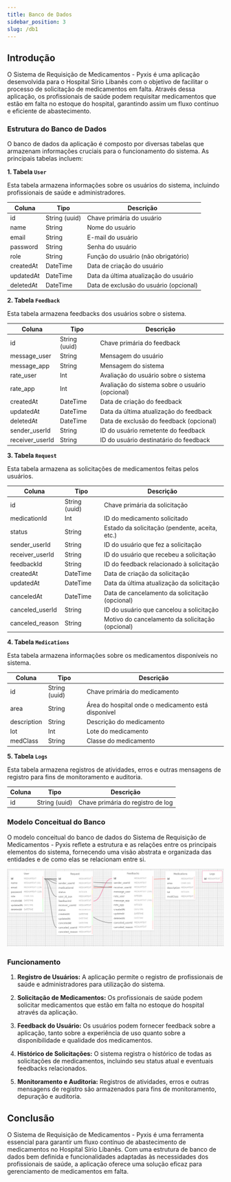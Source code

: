 ```yaml
---
title: Banco de Dados
sidebar_position: 3
slug: /db1
---
```


## Introdução

O Sistema de Requisição de Medicamentos - Pyxis é uma aplicação desenvolvida para o Hospital Sírio Libanês com o objetivo de facilitar o processo de solicitação de medicamentos em falta. Através dessa aplicação, os profissionais de saúde podem requisitar medicamentos que estão em falta no estoque do hospital, garantindo assim um fluxo contínuo e eficiente de abastecimento.

### Estrutura do Banco de Dados

O banco de dados da aplicação é composto por diversas tabelas que armazenam informações cruciais para o funcionamento do sistema. As principais tabelas incluem:

**1. Tabela `User`**

Esta tabela armazena informações sobre os usuários do sistema, incluindo profissionais de saúde e administradores.

|Coluna        | Tipo       | Descrição                               |
|--------------|------------|-----------------------------------------|
|id            | String (uuid)     | Chave primária do usuário               |
|name          | String     | Nome do usuário                         |
|email         | String     | E-mail do usuário                       |
|password      | String     | Senha do usuário                        |
|role          | String     | Função do usuário (não obrigatório)     |
|createdAt     | DateTime   | Data de criação do usuário              |
|updatedAt     | DateTime   | Data da última atualização do usuário   |
|deletedAt     | DateTime   | Data de exclusão do usuário (opcional)  |

**2. Tabela `Feedback`**

Esta tabela armazena feedbacks dos usuários sobre o sistema.

|Coluna           | Tipo       | Descrição                                       |
|-----------------|------------|-------------------------------------------------|
|id               | String (uuid)      | Chave primária do feedback                      |
|message_user     | String     | Mensagem do usuário                             |
|message_app      | String     | Mensagem do sistema                             |
|rate_user        | Int        | Avaliação do usuário sobre o sistema            |
|rate_app         | Int        | Avaliação do sistema sobre o usuário (opcional) |
|createdAt        | DateTime   | Data de criação do feedback                     |
|updatedAt        | DateTime   | Data da última atualização do feedback          |
|deletedAt        | DateTime   | Data de exclusão do feedback (opcional)         |
|sender_userId    | String     | ID do usuário remetente do feedback             |
|receiver_userId  | String     | ID do usuário destinatário do feedback           |

**3. Tabela `Request`**

Esta tabela armazena as solicitações de medicamentos feitas pelos usuários.

|Coluna           | Tipo       | Descrição                                       |
|-----------------|------------|-------------------------------------------------|
|id               | String (uuid)      | Chave primária da solicitação                   |
|medicationId     | Int        | ID do medicamento solicitado                    |
|status           | String     | Estado da solicitação (pendente, aceita, etc.)  |
|sender_userId    | String     | ID do usuário que fez a solicitação             |
|receiver_userId  | String     | ID do usuário que recebeu a solicitação         |
|feedbackId       | String        | ID do feedback relacionado à solicitação        |
|createdAt        | DateTime   | Data de criação da solicitação                  |
|updatedAt        | DateTime   | Data da última atualização da solicitação       |
|canceledAt       | DateTime   | Data de cancelamento da solicitação (opcional)  |
|canceled_userId  | String     | ID do usuário que cancelou a solicitação        |
|canceled_reason  | String     | Motivo do cancelamento da solicitação (opcional)|

**4. Tabela `Medications`**

Esta tabela armazena informações sobre os medicamentos disponíveis no sistema.

|Coluna      | Tipo       | Descrição                               |
|------------|------------|-----------------------------------------|
|id          | String (uuid)     | Chave primária do medicamento           |
|area        | String     | Área do hospital onde o medicamento está disponível |
|description | String     | Descrição do medicamento                |
|lot         | Int        | Lote do medicamento                     |
|medClass    | String     | Classe do medicamento                   |

**5. Tabela `Logs`**

Esta tabela armazena registros de atividades, erros e outras mensagens de registro para fins de monitoramento e auditoria.

|Coluna | Tipo | Descrição                              |
|-------|------|----------------------------------------|
|id     | String (uuid)| Chave primária do registro de log      |

### Modelo Conceitual do Banco

O modelo conceitual do banco de dados do Sistema de Requisição de Medicamentos - Pyxis reflete a estrutura e as relações entre os principais elementos do sistema, fornecendo uma visão abstrata e organizada das entidades e de como elas se relacionam entre si.

![Modelo-conceitual](../../../static/img/modelo-conceitual.png)

### Funcionamento

1. **Registro de Usuários:** A aplicação permite o registro de profissionais de saúde e administradores para utilização do sistema.

2. **Solicitação de Medicamentos:** Os profissionais de saúde podem solicitar medicamentos que estão em falta no estoque do hospital através da aplicação.

3. **Feedback do Usuário:** Os usuários podem fornecer feedback sobre a aplicação, tanto sobre a experiência de uso quanto sobre a disponibilidade e qualidade dos medicamentos.

4. **Histórico de Solicitações:** O sistema registra o histórico de todas as solicitações de medicamentos, incluindo seu status atual e eventuais feedbacks relacionados.

5. **Monitoramento e Auditoria:** Registros de atividades, erros e outras mensagens de registro são armazenados para fins de monitoramento, depuração e auditoria.

## Conclusão

O Sistema de Requisição de Medicamentos - Pyxis é uma ferramenta essencial para garantir um fluxo contínuo de abastecimento de medicamentos no Hospital Sírio Libanês. Com uma estrutura de banco de dados bem definida e funcionalidades adaptadas às necessidades dos profissionais de saúde, a aplicação oferece uma solução eficaz para gerenciamento de medicamentos em falta.
